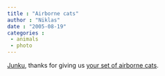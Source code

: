 ```yaml
---
title : "Airborne cats"
author : "Niklas"
date : "2005-08-19"
categories : 
 - animals
 - photo
---
```


[Junku](http://www.flickr.com/photos/junku), thanks for giving us [your set of airborne cats](http://www.flickr.com/photos/junku/sets/303691).
